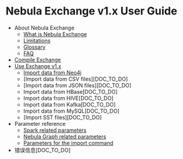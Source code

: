 # Nebula Exchange v1.x User Guide

- About Nebula Exchange
  - [What is Nebula Exchange](about-exchange/ex-ug-what-is-exchange.md)
  - [Limitations](about-exchange/ex-ug-limitations.md)
  - [Glossary](about-exchange/ex-ug-terms.md)
  - [FAQ](about-exchange/ex-ug-faq.md)
- [Compile Exchange](ex-ug-compile.md)
- [Use Exchange v1.x](use-exchange/ex-ug-import-steps.md)
  - [Import data from Neo4j](use-exchange/ex-ug-import-from-neo4j.md)
  - [Import data from CSV files][DOC_TO_DO]
  - [Import data from JSON files][DOC_TO_DO]
  - Import data from HBase[DOC_TO_DO]
  - Import data from HIVE[DOC_TO_DO]
  - Import data from Kafka[DOC_TO_DO]
  - Import data from MySQL[DOC_TO_DO]
  - [Import SST files][DOC_TO_DO]
- Parameter reference
  - [Spark related parameters](parameter-reference/ex-ug-paras-spark.md)
  - [Nebula Graph related parameters](parameter-reference/ex-ug-paras-nebulagraph.md)
  - [Parameters for the import command](parameter-reference/ex-ug-para-import-command.md)
- 错误信息[DOC_TO_DO]
